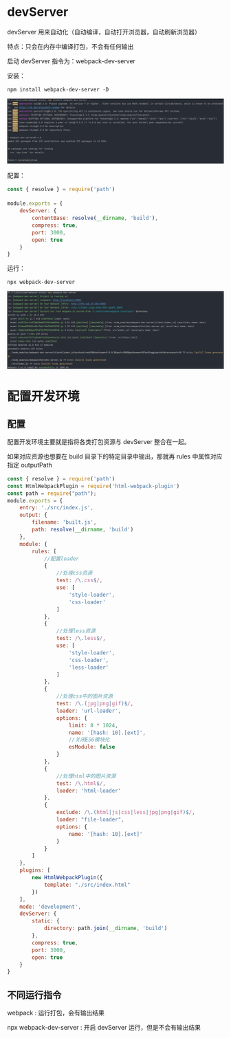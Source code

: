 # devServer

devServer 用来自动化（自动编译，自动打开浏览器，自动刷新浏览器）

特点：只会在内存中编译打包，不会有任何输出

启动 devServer 指令为：webpack-dev-server

安装：

```shell
npm install webpack-dev-server -D
```

![img-12](./img/12.png)

配置：

```js
const { resolve } = require('path')

module.exports = {
    devServer: {
        contentBase: resolve(__dirname, 'build'),
        compress: true,
        port: 3000,
        open: true
    }
}
```

运行：

```shell
npx webpack-dev-server
```

![img-13](./img/13.png)

# 配置开发环境

## 配置

配置开发环境主要就是指将各类打包资源与 devServer 整合在一起。

如果对应资源也想要在 build 目录下的特定目录中输出，那就再 rules 中属性对应指定 outputPath

```js
const { resolve } = require('path')
const HtmlWebpackPlugin = require('html-webpack-plugin')
const path = require("path");
module.exports = {
    entry: './src/index.js',
    output: {
        filename: 'built.js',
        path: resolve(__dirname, 'build')
    },
    module: {
        rules: [
            //配置loader
            {
                //处理css资源
                test: /\.css$/,
                use: [
                    'style-loader',
                    'css-loader'
                ]
            },
            {
                //处理less资源
                test: /\.less$/,
                use: [
                    'style-loader',
                    'css-loader',
                    'less-loader'
                ]
            },
            {
                //处理css中的图片资源
                test: /\.(jpg|png|gif)$/,
                loader: 'url-loader',
                options: {
                    limit: 8 * 1024,
                    name: '[hash: 10].[ext]',
                    //关闭ES6模块化
                    esModule: false
                }
            },
            {
                //处理html中的图片资源
                test: /\.html$/,
                loader: 'html-loader'
            },
            {
                exclude: /\.(html|js|css|less|jpg|png|gif)$/,
                loader: "file-loader",
                options: {
                    name: '[hash: 10].[ext]'
                }
            }
        ]
    },
    plugins: [
        new HtmlWebpackPlugin({
            template: "./src/index.html"
        })
    ],
    mode: 'development',
    devServer: {
        static: {
            directory: path.join(__dirname, 'build')
        },
        compress: true,
        port: 3000,
        open: true
    }
}
```

## 不同运行指令

webpack : 运行打包，会有输出结果

npx webpack-dev-server : 开启 devServer 运行，但是不会有输出结果